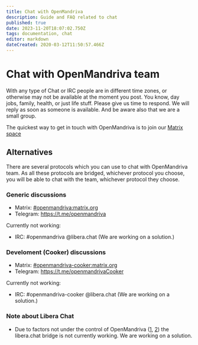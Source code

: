 ```yaml
---
title: Chat with OpenMandriva
description: Guide and FAQ related to chat
published: true
date: 2023-11-20T18:07:02.750Z
tags: documentation, chat
editor: markdown
dateCreated: 2020-03-12T11:50:57.466Z
---
```


# Chat with OpenMandriva team

With any type of Chat or IRC people are in different time zones, or otherwise may not be available at the moment you post. You know, day jobs, family, health, or just life stuff. Please give us time to respond. We will reply as soon as someone is available. And be aware also that we are a small group.

The quickest way to get in touch with OpenMandriva is to join our [Matrix space](https://matrix.to/#/#openmandriva-space:matrix.org)

## Alternatives

There are several protocols which you can use to chat with OpenMandriva team. As all these protocols are bridged, whichever protocol you choose, you will be able to chat with the team, whichever protocol they choose.

### Generic discussions
  - Matrix: [#openmandriva:matrix.org](https://matrix.to/#/#openmandriva:matrix.org)
  - Telegram: https://t.me/openmandriva
  
  Currently not working:
  - IRC: #openmandriva @libera.chat (We are working on a solution.)
  
### Develoment (Cooker) discussions  
  - Matrix: [#openmandriva-cooker:matrix.org](https://matrix.to/#/#oma:matrix.org)
  - Telegram: https://t.me/openmandrivaCooker
  
  Currently not working:
  - IRC: #openmandriva-cooker @libera.chat (We are working on a solution.)
  
### Note about Libera Chat
  - Due to factors not under the control of OpenMandriva ([1](https://libera.chat/news/temporarily-disabling-the-matrix-bridge), [2](https://libera.chat/news/matrix-bridge-disabled-retrospective)) the libera.chat bridge is not currently working. We are working on a solution.
  
